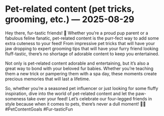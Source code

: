 # Pet-related content (pet tricks, grooming, etc.) — 2025-08-29

Hey there, fur-tastic friends! 🐾 Whether you’re a proud pup parent or a fabulous feline fanatic, pet-related content is the purr-fect way to add some extra cuteness to your feed! From impressive pet tricks that will have your jaw dropping to expert grooming tips that will have your furry friend looking fluff-tastic, there’s no shortage of adorable content to keep you entertained.

Not only is pet-related content adorable and entertaining, but it’s also a great way to bond with your beloved fur babies. Whether you’re teaching them a new trick or pampering them with a spa day, these moments create precious memories that will last a lifetime.

So, whether you’re a seasoned pet influencer or just looking for some fluffy inspiration, dive into the world of pet-related content and let the paw-someness take over your feed! Let’s celebrate our four-legged friends in style because when it comes to pets, there’s never a dull moment! 🐶🐱 #PetContentGoals #Fur-tasticFun